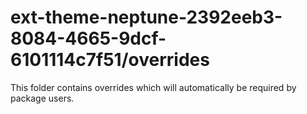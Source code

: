# ext-theme-neptune-2392eeb3-8084-4665-9dcf-6101114c7f51/overrides

This folder contains overrides which will automatically be required by package users.
